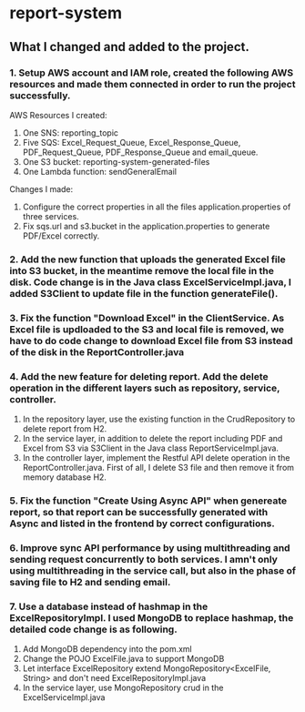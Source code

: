 # report-system

## What I changed and added to the project.

### 1. Setup AWS account and IAM role, created the following AWS resources and made them connected in order to run the project successfully.
AWS Resources I created:
1. One SNS: reporting_topic
2. Five SQS: Excel_Request_Queue, Excel_Response_Queue, PDF_Request_Queue, PDF_Response_Queue and email_queue.
3. One S3 bucket: reporting-system-generated-files
4. One Lambda function: sendGeneralEmail

Changes I made:
1. Configure the correct properties in all the files application.properties of three services.
2. Fix sqs.url and s3.bucket in the application.properties to generate PDF/Excel correctly.

### 2. Add the new function that uploads the generated Excel file into S3 bucket, in the meantime remove the local file in the disk. Code change is in the Java class ExcelServiceImpl.java, I added S3Client to update file in the function generateFile().

### 3. Fix the function "Download Excel" in the ClientService. As Excel file is updloaded to the S3 and local file is removed, we have to do code change to download Excel file from S3 instead of the disk in the ReportController.java

### 4. Add the new feature for deleting report. Add the delete operation in the different layers such as repository, service, controller.
1. In the repository layer, use the existing function in the CrudRepository to delete report from H2.
2. In the service layer, in addition to delete the report including PDF and Excel from S3 via S3Client in the Java class ReportServiceImpl.java.
3. In the controller layer, implement the Restful API delete operation in the ReportController.java. First of all, I delete S3 file and then remove it from memory database H2.

### 5. Fix the function "Create Using Async API" when genereate report, so that report can be successfully generated with Async and listed in the frontend by correct configurations.

### 6. Improve sync API performance by using multithreading and sending request concurrently to both services. I amn't only using multithreading in the service call, but also in the phase of saving file to H2 and sending email.

### 7. Use a database instead of hashmap in the ExcelRepositoryImpl. I used MongoDB to replace hashmap, the detailed code change is as following.
1. Add MongoDB dependency into the pom.xml
2. Change the POJO ExcelFile.java to support MongoDB
3. Let interface ExcelRepository extend MongoRepository<ExcelFile, String> and don't need ExcelRepositoryImpl.java
4. In the service layer, use MongoRepository crud in the ExcelServiceImpl.java
